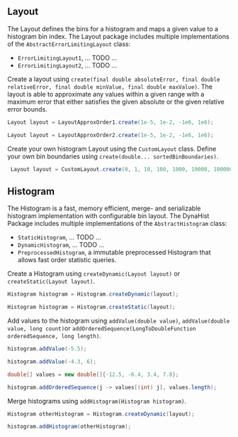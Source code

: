 ## Layout

The Layout defines the bins for a histogram and maps a given value to a histogram bin index. The Layout package includes 
multiple implementations of the `AbstractErrorLimitingLayout` class:
- `ErrorLimitingLayout1`, ... TODO ...
- `ErrorLimitingLayout2`, ... TODO ...

Create a layout using `create(final double absoluteError, final double relativeError, final double minValue, final double maxValue)`.
The layout is able to approximate any values within a given range with a maximum error that either satisfies the given absolute or the given relative error bounds.

``` java
Layout layout = LayoutApproxOrder1.create(1e-5, 1e-2, -1e6, 1e6);
```

``` java
Layout layout = LayoutApproxOrder2.create(1e-5, 1e-2, -1e6, 1e6);
```

Create your own histogram Layout using the `CustomLayout` class. Define your own bin boundaries using `create(double... sortedBinBoundaries)`.

``` java
 Layout layout = CustomLayout.create(0, 1, 10, 100, 1000, 10000, 1000000);
````  

## Histogram

The Histogram is a fast, memory efficient, merge- and serializable histogram implementation with configurable bin layout.
The DynaHist Package includes multiple implementations of the `AbstractHistogram` class:
- `StaticHistogram`, ... TODO ...
- `DynamicHistogram`, ... TODO ...
- `PreprocessedHistogram`, a immutable preprocessed Histogram that allows fast order statistic queries.

Create a Histogram using `createDynamic(Layout layout)` or `createStatic(Layout layout)`.

``` java 
Histogram histogram = Histogram.createDynamic(layout);
```

``` java 
Histogram histogram = Histogram.createStatic(layout);
```

Add values to the histogram using `addValue(double value)`, `addValue(double value, long count)`or  `addOrderedSequence(LongToDoubleFunction orderedSequence, long length)`.

``` java
histogram.addValue(-5.5);
```

``` java
histogram.addValue(-4.3, 6);
```

``` java
double[] values = new double[]{-12.5, -6.4, 3.4, 7.8};

histogram.addOrderedSequence(j -> values[(int) j], values.length);
```

Merge histograms using `addHistogram(Histogram histogram)`.

``` java
Histogram otherHistogram = Histogram.createDynamic(layout);

histogram.addHistogram(otherHistogram);
```

